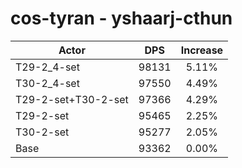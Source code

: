 # cos-tyran - yshaarj-cthun
| Actor | DPS | Increase |
|---|:---:|:---:|
|T29-2_4-set|98131|5.11%|
|T30-2_4-set|97550|4.49%|
|T29-2-set+T30-2-set|97366|4.29%|
|T29-2-set|95465|2.25%|
|T30-2-set|95277|2.05%|
|Base|93362|0.00%|
